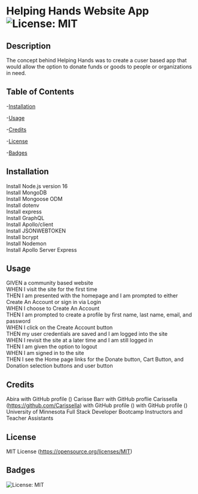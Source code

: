 # Helping Hands Website App ![License: MIT](https://img.shields.io/badge/License-MIT-yellow.svg)

## Description

The concept behind Helping Hands was to create a cuser based app that would allow the option to donate funds or goods to people or organizations in need.

## Table of Contents

-[Installation](#installation)

-[Usage](#usage)

-[Credits](#credits)

-[License](#license)

-[Badges](#badges)

## Installation<a name ="installation"></a>

Install Node.js version 16 <br />
Install MongoDB <br />
Install Mongoose ODM <br />
Install dotenv <br />
Install express <br />
Install GraphQL <br />
Install Apollo/client <br />
Install JSONWEBTOKEN <br />
Install bcrypt <br />
Install Nodemon <br />
Install Apollo Server Express <br />

## Usage<a name ="usage"></a>

GIVEN a community based website <br />
WHEN I visit the site for the first time <br />
THEN I am presented with the homepage and I am prompted to either Create An Account or sign in via Login <br />
WHEN I choose to Create An Account <br />
THEN I am prompted to create a profile by first name, last name, email, and password <br />
WHEN I click on the Create Account button <br />
THEN my user credentials are saved and I am logged into the site <br />
WHEN I revisit the site at a later time and I am still logged in<br />
THEN I am given the option to logout <br />
WHEN I am signed in to the site <br />
THEN I see the Home page links for the Donate button, Cart Button, and Donation selection buttons and user button <br />

## Credits<a name ="credits"></a>

Abira with GitHub profile  ()
Carisse Barr with GitHub proflie Carissella (https://github.com/Carissella)
 with GitHub profile  ()
 with GitHub profile  ()
University of Minnesota Full Stack Developer Bootcamp Instructors and Teacher Assistants

## License<a name="license"></a>

MIT License (https://opensource.org/licenses/MIT)

## Badges<a name="badges"></a>

![License: MIT](https://img.shields.io/badge/License-MIT-yellow.svg)